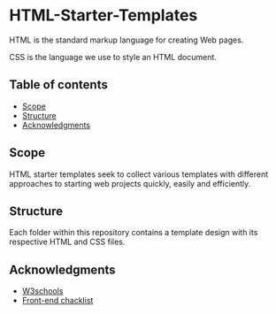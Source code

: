 # HTML-Starter-Templates

HTML is the standard markup language for creating Web pages.

CSS is the language we use to style an HTML document.

## Table of contents

- [Scope](#scope)
- [Structure](#structure)
- [Acknowledgments](#acknowledgments)

## Scope

HTML starter templates seek to collect various templates with different approaches to starting web projects quickly, easily and efficiently.

## Structure

Each folder within this repository contains a template design with its respective HTML and CSS files.

## Acknowledgments

- [W3schools](https://www.w3schools.com/)
- [Front-end chacklist](https://frontendchecklist.io/)
